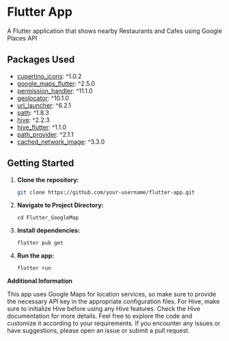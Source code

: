 # Flutter App

A Flutter application that shows nearby Restaurants and Cafes using Google Places API

## Packages Used

- [cupertino_icons](https://pub.dev/packages/cupertino_icons): ^1.0.2
- [google_maps_flutter](https://pub.dev/packages/google_maps_flutter): ^2.5.0
- [permission_handler](https://pub.dev/packages/permission_handler): ^11.1.0
- [geolocator](https://pub.dev/packages/geolocator): ^10.1.0
- [url_launcher](https://pub.dev/packages/url_launcher): ^6.2.1
- [path](https://pub.dev/packages/path): ^1.8.3
- [hive](https://pub.dev/packages/hive): ^2.2.3
- [hive_flutter](https://pub.dev/packages/hive_flutter): ^1.1.0
- [path_provider](https://pub.dev/packages/path_provider): ^2.1.1
- [cached_network_image](https://pub.dev/packages/cached_network_image): ^3.3.0

## Getting Started

1. **Clone the repository:**

   ```bash
   git clone https://github.com/your-username/flutter-app.git
2. **Navigate to Project Directory:**
   ```
   cd Flutter_GoogleMap
3. **Install dependencies:**
   ```
   flutter pub get
4. **Run the app:**
   ```
   flutter run

**Additional Information**

This app uses Google Maps for location services, so make sure to provide the necessary API key in the appropriate configuration files.
For Hive, make sure to initialize Hive before using any Hive features. Check the Hive documentation for more details.
Feel free to explore the code and customize it according to your requirements. If you encounter any issues or have suggestions, please open an issue or submit a pull request.

